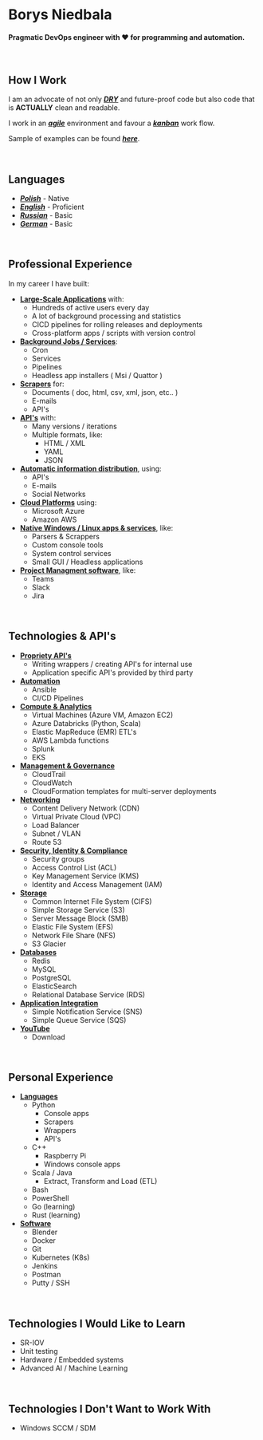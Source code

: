 # **Borys Niedbala**
#### Pragmatic DevOps engineer with :heart: for programming and automation.


<br/>


## **How I Work**
I am an advocate of not only
***[DRY](https://en.wikipedia.org/wiki/Don%27t_repeat_yourself)***
and future-proof code but also code that is **ACTUALLY** clean and readable.

I work in an
***[agile](https://en.wikipedia.org/wiki/Agile_software_development)***
environment and favour a
***[kanban](https://en.wikipedia.org/wiki/Kanban_(development))***
work flow.

Sample of examples can be found ***[here](code_examples.md)***.


<br/>


## **Languages**
* ***[Polish](#)*** - Native
* ***[English](#)*** - Proficient
* ***[Russian](#)*** - Basic
* ***[German](#)*** - Basic


<br/>


## **Professional Experience**
In my career I have built:
* **[Large-Scale Applications](#)** with:
  * Hundreds of active users every day
  * A lot of background processing and statistics
  * CICD pipelines for rolling releases and deployments
  * Cross-platform apps / scripts with version control
* **[Background Jobs / Services](#)**:
  * Cron
  * Services
  * Pipelines
  * Headless app installers ( Msi / Quattor )
* **[Scrapers](#)** for:
  * Documents ( doc, html, csv, xml, json, etc.. )
  * E-mails
  * API's
* **[API's](#)** with:
  * Many versions / iterations
  * Multiple formats, like:
    * HTML / XML
    * YAML
    * JSON
* **[Automatic information distribution](#)**, using:
  * API's
  * E-mails
  * Social Networks
* **[Cloud Platforms](#)** using:
  * Microsoft Azure
  * Amazon AWS
* **[Native Windows / Linux apps & services](#)**, like:
  * Parsers & Scrappers
  * Custom console tools
  * System control services
  * Small GUI / Headless applications
* **[Project Managment software](#)**, like:
  * Teams
  * Slack
  * Jira


<br/>


## **Technologies & API's**
  * **[Propriety API's](#)**
    * Writing wrappers / creating API's for internal use
    * Application specific API's provided by third party
  * **[Automation](#)**
    * Ansible
    * CI/CD Pipelines
  * **[Compute & Analytics](#)**
    * Virtual Machines (Azure VM, Amazon EC2)
    * Azure Databricks (Python, Scala)
    * Elastic MapReduce (EMR) ETL's
    * AWS Lambda functions
    * Splunk
    * EKS
  * **[Management & Governance](#)**
    * CloudTrail
    * CloudWatch
    * CloudFormation templates for multi-server deployments
  * **[Networking](#)**
    * Content Delivery Network (CDN)
    * Virtual Private Cloud (VPC)
    * Load Balancer
    * Subnet / VLAN
    * Route 53
  * **[Security, Identity & Compliance](#)**
    * Security groups
    * Access Control List (ACL)
    * Key Management Service (KMS)
    * Identity and Access Management (IAM)
  * **[Storage](#)**
    * Common Internet File System (CIFS)
    * Simple Storage Service (S3)
    * Server Message Block (SMB)
    * Elastic File System (EFS)
    * Network File Share (NFS)
    * S3 Glacier
  * **[Databases](#)**
    * Redis
    * MySQL
    * PostgreSQL
    * ElasticSearch
    * Relational Database Service (RDS)
  * **[Application Integration](#)**
    * Simple Notification Service (SNS)
    * Simple Queue Service (SQS)
  * **[YouTube](#)**
    * Download


<br/>


## **Personal Experience**
* **[Languages](#)**
  * Python
    * Console apps
    * Scrapers
    * Wrappers
    * API's
  * C++
    * Raspberry Pi
    * Windows console apps
  * Scala / Java
    * Extract, Transform and Load (ETL)
  * Bash
  * PowerShell
  * Go (learning)
  * Rust (learning)
* **[Software](#)**
  * Blender
  * Docker
  * Git
  * Kubernetes (K8s)
  * Jenkins
  * Postman
  * Putty / SSH


<br/>


## **Technologies I Would Like to Learn**
* SR-IOV
* Unit testing
* Hardware / Embedded systems
* Advanced AI / Machine Learning


<br/>


## **Technologies I Don't Want to Work With**
* Windows SCCM / SDM